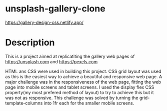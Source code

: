# unsplash-gallery-clone


https://gallery-design-css.netlify.app/


# Description
This is a project aimed at replicatiting the gallery web pages of https://unsplash.com and https://pexels.com


HTML ans CSS were used in building this project. CSS grid layout was used as this is the easiest way to achieve a beautiful and responsive web page. A major challenge was in the responsiveness of the web page, fitting the web page into mobile screens and tablet screens. I used the display flex CSS property(my most prefered method of layout) to try to achieve this but it was not as responsive. This challenge was solved by turning the grid-template-columns into 1fr each for the smaller mobile screens.



